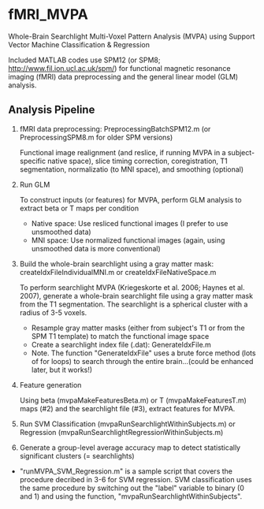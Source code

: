 # fMRI_MVPA
Whole-Brain Searchlight Multi-Voxel Pattern Analysis (MVPA) using Support Vector Machine Classification &amp; Regression

Included MATLAB codes use SPM12 (or SPM8; http://www.fil.ion.ucl.ac.uk/spm/) for functional magnetic resonance imaging (fMRI) data preprocessing and the general linear model (GLM) analysis.

## Analysis Pipeline
1. fMRI data preprocessing: PreprocessingBatchSPM12.m (or PreprocessingSPM8.m for older SPM versions)
   
   Functional image realignment (and reslice, if running MVPA in a subject-specific native space), slice timing correction, coregistration, T1 segmentation, normalizatio (to MNI space), and smoothing (optional)

2. Run GLM
   
   To construct inputs (or features) for MVPA, perform GLM analysis to extract beta or T maps per condition
   * Native space: Use resliced functional images (I prefer to use unsmoothed data)
   * MNI space: Use normalized functional images (again, using unsmoothed data is more conventional)

3. Build the whole-brain searchlight using a gray matter mask: createIdxFileIndividualMNI.m or createIdxFileNativeSpace.m
   
   To perform searchlight MVPA (Kriegeskorte et al. 2006; Haynes et al. 2007), generate a whole-brain searchlight file using a gray matter mask from the T1 segmentation. The searchlight is a spherical cluster with a radius of 3-5 voxels.
   * Resample gray matter masks (either from subject's T1 or from the SPM T1 template) to match the functional image space
   * Create a searchlight index file (.dat): GenerateIdxFile.m
   * Note. The function "GenerateIdxFile" uses a brute force method (lots of for loops) to search through the entire brain...(could be enhanced later, but it works!)

4. Feature generation
   
   Using beta (mvpaMakeFeaturesBeta.m) or T (mvpaMakeFeaturesT.m) maps (#2) and the searchlight file (#3), extract features for MVPA.

5. Run SVM Classification (mvpaRunSearchlightWithinSubjects.m) or Regression (mvpaRunSearchlightRegressionWithinSubjects.m)

6. Generate a group-level average accuracy map to detect statistically significant clusters (= searchlights)


* "runMVPA_SVM_Regression.m" is a sample script that covers the procedure decribed in 3-6 for SVM regression. SVM classification uses the same procedure by switching out the "label" variable to binary (0 and 1) and using the function, "mvpaRunSearchlightWithinSubjects".
